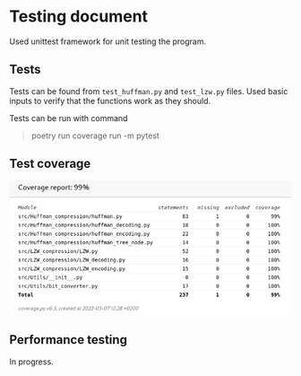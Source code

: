 # Testing document
Used unittest framework for unit testing the program.

## Tests
Tests can be found from `test_huffman.py` and `test_lzw.py` files.
Used basic inputs to verify that the functions work as they should.

Tests can be run with command
> poetry run coverage run -m pytest

## Test coverage
![Coverage report](/documentation/pictures/coverage.png)



## Performance testing
In progress.